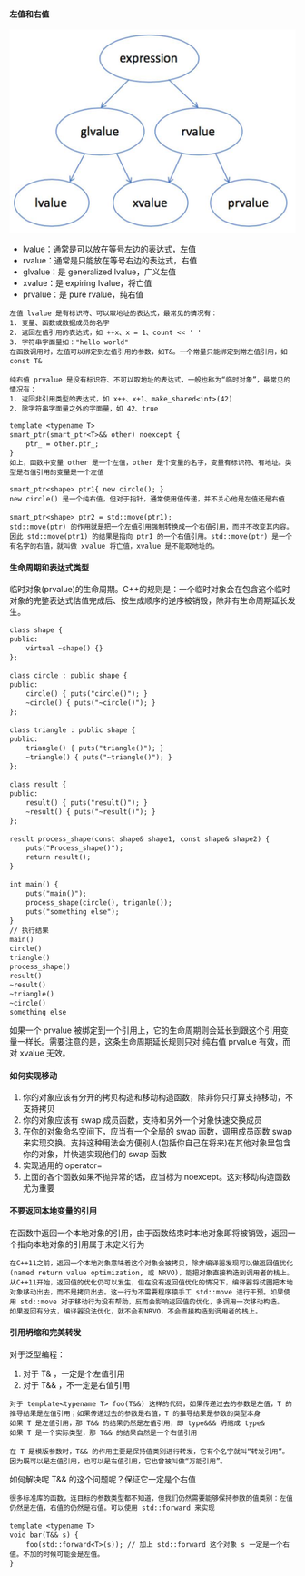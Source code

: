 #### 左值和右值

![](./image/C++表达式的值类别.png)

- lvalue：通常是可以放在等号左边的表达式，左值
- rvalue：通常是只能放在等号右边的表达式，右值
- glvalue：是 generalized lvalue，广义左值
- xvalue：是 expiring lvalue，将亡值
- prvalue：是 pure rvalue，纯右值

```
左值 lvalue 是有标识符、可以取地址的表达式，最常见的情况有：
1. 变量、函数或数据成员的名字
2. 返回左值引用的表达式，如 ++x、x = 1、count << ' '
3. 字符串字面量如："hello world"
在函数调用时，左值可以绑定到左值引用的参数，如T&。一个常量只能绑定到常左值引用，如 const T&

纯右值 prvalue 是没有标识符、不可以取地址的表达式，一般也称为“临时对象”，最常见的情况有：
1. 返回非引用类型的表达式，如 x++、x+1、make_shared<int>(42)
2. 除字符串字面量之外的字面量，如 42、true
```

```
template <typename T> 
smart_ptr(smart_ptr<T>&& other) noexcept {
	ptr_ = other.ptr_;
}
如上，函数中变量 other 是一个左值，other 是个变量的名字，变量有标识符、有地址。类型是右值引用的变量是一个左值
```

```
smart_ptr<shape> ptr1{ new circle(); }
new circle() 是一个纯右值，但对于指针，通常使用值传递，并不关心他是左值还是右值

smart_ptr<shape> ptr2 = std::move(ptr1);
std::move(ptr) 的作用就是把一个左值引用强制转换成一个右值引用，而并不改变其内容。因此 std::move(ptr1) 的结果是指向 ptr1 的一个右值引用。std::move(ptr) 是一个有名字的右值，就叫做 xvalue 将亡值，xvalue 是不能取地址的。
```

#### 生命周期和表达式类型

临时对象(prvalue)的生命周期。C++的规则是：一个临时对象会在包含这个临时对象的完整表达式估值完成后、按生成顺序的逆序被销毁，除非有生命周期延长发生。

```
class shape {
public:
	virtual ~shape() {}
};

class circle : public shape {
public:
	circle() { puts("circle()"); }
	~circle() { puts("~circle()"); }
};

class triangle : public shape {
public: 
	triangle() { puts("triangle()"); }
	~triangle() { puts("~triangle()"); }
};

class result {
public: 
	result() { puts("result()"); }
	~result() { puts("~result()"); }
};

result process_shape(const shape& shape1, const shape& shape2) {
	puts("Process_shape()");
	return result();
}

int main() {
	puts("main()");
	process_shape(circle(), triganle());
	puts("something else");
}
// 执行结果
main()
circle()
triangle()
process_shape()
result()
~result()
~triangle()
~circle()
something else
```

如果一个 prvalue 被绑定到一个引用上，它的生命周期则会延长到跟这个引用变量一样长。需要注意的是，这条生命周期延长规则只对 纯右值 prvalue 有效，而对 xvalue 无效。

#### 如何实现移动

1. 你的对象应该有分开的拷贝构造和移动构造函数，除非你只打算支持移动，不支持拷贝
2. 你的对象应该有 swap 成员函数，支持和另外一个对象快速交换成员
3. 在你的对象命名空间下，应当有一个全局的 swap 函数，调用成员函数 swap 来实现交换。支持这种用法会方便别人(包括你自己在将来)在其他对象里包含你的对象，并快速实现他们的 swap 函数
4. 实现通用的 operator= 
5. 上面的各个函数如果不抛异常的话，应当标为 noexcept。这对移动构造函数尤为重要

#### 不要返回本地变量的引用

在函数中返回一个本地对象的引用，由于函数结束时本地对象即将被销毁，返回一个指向本地对象的引用属于未定义行为

```
在C++11之前，返回一个本地对象意味着这个对象会被拷贝，除非编译器发现可以做返回值优化(named return value optimization, 或 NRVO)，能把对象直接构造到调用者的栈上。从C++11开始，返回值的优化仍可以发生，但在没有返回值优化的情况下，编译器将试图把本地对象移动出去，而不是拷贝出去。这一行为不需要程序猿手工 std::move 进行干预。如果使用 std::move 对于移动行为没有帮助，反而会影响返回值的优化，多调用一次移动构造。
如果返回有分支，编译器没法优化，就不会有NRVO，不会直接构造到调用者的栈上。
```

#### 引用坍缩和完美转发

对于泛型编程：

1. 对于 T& ，一定是个左值引用
2. 对于 T&& ，不一定是右值引用

```
对于 template<typename T> foo(T&&) 这样的代码，如果传递过去的参数是左值，T 的推导结果是左值引用；如果传递过去的参数是右值，T 的推导结果是参数的类型本身
如果 T 是左值引用，那 T&& 的结果仍然是左值引用，即 type&&& 坍缩成 type& 
如果 T 是一个实际类型，那 T&& 的结果自然是一个右值引用

在 T 是模版参数时，T&& 的作用主要是保持值类别进行转发，它有个名字就叫“转发引用”。因为既可以是左值引用，也可以是右值引用，它也曾被叫做“万能引用”。
```

如何解决呢 T&& 的这个问题呢？保证它一定是个右值

```
很多标准库的函数，连目标的参数类型都不知道，但我们仍然需要能够保持参数的值类别：左值仍然是左值，右值的仍然是右值。可以使用 std::forward 来实现

template <typename T>
void bar(T&& s) {
	foo(std::forward<T>(s)); // 加上 std::forward 这个对象 s 一定是一个右值。不加的时候可能会是左值。
}
```

